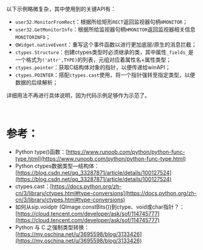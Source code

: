 

以下示例略微复杂，其中使用到的关键API有：
- ``user32.MonitorFromRect``：根据所给矩形``RECT``返回监视器句柄``HMONITOR``；
- ``user32.GetMonitorInfo``：根据所给监视器句柄``HMONITOR``返回监视器相关信息``MONITORINFO``；
- ``QWidget.nativeEvent``：重写这个事件函数以进行更加底层/原生的消息拦截；
- ``ctypes.Structure``：创建ctypes类型时必须继承的类，其中属性``_fields_``是一个格式为``('attr',TYPE)``的列表，元组对应着属性名+属性类型；
- ``ctypes.pointer``：获取C结构体对象的指针，以便传递给winAPI；
- ``ctypes.POINTER``：搭配``ctypes.cast``使用，将一个指针强转至指定类型，以便数据的后续解析；


详细用法不再进行具体说明，因为代码示例足够作为示范了。



<br>



# 参考：
- Python type()函数：[https://www.runoob.com/python/python-func-type.html](https://www.runoob.com/python/python-func-type.html)
- Python ctypes数据类型—结构体：[https://blog.csdn.net/qq_33287871/article/details/100127524](https://blog.csdn.net/qq_33287871/article/details/100127524)
- ctypes.cast：[https://docs.python.org/zh-cn/3/library/ctypes.html#type-conversions](https://docs.python.org/zh-cn/3/library/ctypes.html#type-conversions)
- 如何从sip.voidptr (QImage.constBits())到ctype、void或char指针？：[https://cloud.tencent.com/developer/ask/sof/114745777](https://cloud.tencent.com/developer/ask/sof/114745777)
- Python 与 C 之强制类型转换：[https://my.oschina.net/u/3695598/blog/3133426](https://my.oschina.net/u/3695598/blog/3133426)



